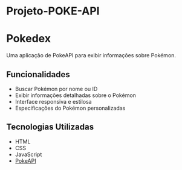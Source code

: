 # Projeto-POKE-API

# Pokedex

Uma aplicação de PokeAPI para exibir informações sobre Pokémon.

## Funcionalidades
- Buscar Pokémon por nome ou ID
- Exibir informações detalhadas sobre o Pokémon
- Interface responsiva e estilosa
- Especificações do Pokémon personalizadas

## Tecnologias Utilizadas
- HTML
- CSS
- JavaScript
- [PokeAPI](https://pokeapi.co/)
